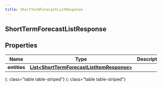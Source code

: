 ```yaml
---
title: ShortTermForecastListResponse
---
```

## ShortTermForecastListResponse


## Properties

| Name | Type | Description | Notes |
| ------------ | ------------- | ------------- | ------------- |
| **entities** | [**List&lt;ShortTermForecastListItemResponse&gt;**](ShortTermForecastListItemResponse.html) |  |  [optional] |
{: class="table table-striped"}
{: class="table table-striped"}


